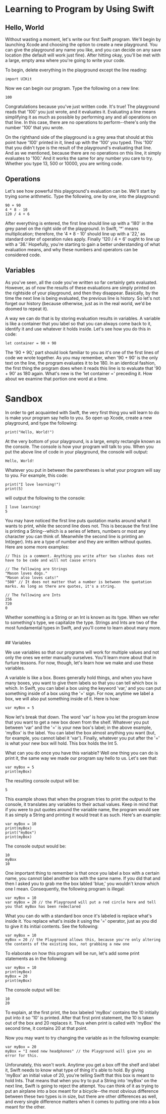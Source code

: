 # Learning to Program by Using Swift

## Hello, World

Without wasting a moment, let's write our first Swift program. We'll begin by launching Xcode and choosing the option to create a new playground. You can give the playground any name you like, and you can decide on any save location (the default will work just fine). After hitting okay, you'll be met with a large, empty area where you're going to write your code.

To begin, delete everything in the playground except the line reading:
```
import UIKit
```
Now we can begin our program. Type the following on a new line:
```
100
```
Congratulations because you've just written code. It's true! The playground reads that '100' you just wrote, and it evaluates it. Evaluating a line means simplifying it as much as possible by performing any and all operations on that line. In this case, there are no operations to perform--there's only the number '100' that you wrote.

On the righthand side of the playground is a grey area that should at this point have '100' printed in it, lined up with the '100' you typed. This '100' that you didn't type is the result of the playground's evaluating that line. And as we mentioned, because there are no operations on this line, it simply evaluates to '100.' And it works the same for any number you care to try. Whether you type 13, 500 or 10000, you are writing code.

## Operations

Let's see how powerful this playground's evaluation can be. We'll start by trying some arithmetic. Type the following, one by one, into the playground:
```
90 + 90
4 * 8 - 10
120 / 4 + 6
```
After everything is entered, the first line should line up with a '180' in the grey panel on the right side of the playground. In Swift, '\*' means multiplication; therefore, the '4 * 8 - 10' should line up with a '22,' as standard order of operation rules apply. Finally '120 / 4 + 6' ought to line up with a '36.' Hopefully, you're starting to gain a better understanding of what evaluation means, and why these numbers and operators can be considered code.

## Variables

As you've seen, all the code you've written so far certainly gets evaluated. However, as of now the results of these evaluations are simply printed on the rightside of your playground, and then they disappear. Basically, by the time the next line is being evaluated, the previous line is history. So let's not forget our history (because otherwise, just as in the real world, we'd be doomed to repeat it). 

A way we can do that is by storing evaluation results in variables. A variable is like a container that you label so that you can always come back to it, identify it and use whatever it holds inside. Let's see how you do this in code:
```
let container = 90 + 90
```
The '90 + 90,' part should look familiar to you as it's one of the first lines of code we wrote together. As you may remember, when '90 + 90' is the only text on the line, the program evaluates it to be 180. In an identical fashion, the first thing the program does when it reads this line is to evaluate that '90 + 90' as 180 again. What's new is the 'let container =' preceding it. How about we examine that portion one word at a time.


# Sandbox

In order to get acquainted with Swift, the very first thing you will learn to do is make your program say hello to you. So open up Xcode, create a new playground, and type the following:

```
print("Hello, World!")
```

At the very bottom of your playground, is a large, empty rectangle known as the console. The console is how your program will talk to you. When you put the above line of code in your playground, the console will output:

```
Hello, World!
```

Whatever you put in between the parentheses is what your program will say to you. For example, this code:

```
print("I love learning!")
print(5)
```

will output the following to the console:

```
I love learning!
5
```

You may have noticed the first line puts quotation marks around what it wants to print, while the second line does not. This is because the first line is printing a String--which is a series of letters, numbers or most any character you can think of. Meanwhile the second line is printing an Int(eger). Ints are a type of number and they are written without quotes. Here are some more examples:

```
// This is a comment. Anything you write after two slashes does not have to be code and will not cause errors

// The following are Strings
"Mason loves dogs."
"Mason also loves cats!"
"500" // It does not matter that a number is between the quotation marks. As long as there are quotes, it's a string.

// The following are Ints
256
720
0
```
Whether something is a String or an Int is known as its type. When we refer to something's type, we capitalize the type. Strings and Ints are two of the most fundamental types in Swift, and you'll come to learn about many more.

<br>
## Variables

We use variables so that our programs will work for multiple values and not only the ones we enter manually ourselves. You'll learn more about that in furture lessons. For now, though, let's learn how we make and use these variables.

A variable is like a box. Boxes generally hold things, and when you have many boxes, you want to give them labels so that you can tell which box is which. In Swift, you can label a box using the keyword 'var,' and you can put something inside of a box using the '=' sign. For now, anytime we label a box, we will also put something inside of it. Here is how:

```
var myBox = 5
```

Now let's break that down. The word 'var' is how you let the program know that you want to get a new box down from the shelf.  Whatever you put between 'var' and the '=' is your new box's label; in the above example, 'myBox' is the label. You can label the box almost anything you want (but, for example, you cannot label it 'var'). Finally, whatever you put after the '=' is what your new box will hold. This box holds the Int 5.

What can you do once you have this variable? Well one thing you can do is print it, the same way we made our program say hello to us. Let's see that:

```
var myBox = 5
print(myBox)
```

The resulting console output will be:

```
5
```

This example shows that when the program tries to print the output to the console, it translates any variables to their actual values. Keep in mind that if you were to put quotes around the variable name, the program would see it as simply a String and printing it would treat it as such. Here's an example:

```
var myBox = 10
print(myBox)
print("myBox")
print(myBox)
```

The console output would be:

```
10
myBox
10
```

One important thing to remember is that once you label a box with a certain name, you cannot label another box with the same name. If you did that and then I asked you to grab me the box labled 'blue,' you wouldn't know which one I mean. Consequently, the following program is illegal:

```
var myBox = 10
var myBox = 20 // the Playground will put a red circle here and tell you that myBox has been redeclared
```

What you can do with a standard box once it's labeled is replace what's inside it. You replace what's inside it using the '=' operator, just as you did to give it its initial contents. See the following:

```
var myBox = 10
myBox = 20 // the Playground allows this, because you're only altering the contents of the existing box, not grabbing a new one
```

To elaborate on how this program will be run, let's add some print statements as in the following:

```
var myBox = 10
print(myBox)
myBox = 20
print(myBox)
```

The console output will be:

```
10
20
```

To explain, at the first print, the box labeled 'myBox' contains the 10 initially put into it so '10' is printed. After that first print statement, the 10 is taken out of the box and 20 replaces it. Thus when print is called with 'myBox' the second time, it contains 20 at that point.

Now you may want to try changing the variable as in the following example:

```
var myBox = 20
myBox = "I need new headphones" // the Playground will give you an error for this.
```

Unforunately, this won't work. Anytime you get a box off the shelf and label it, Swift needs to know what type of thing it's able to hold. By giving 'myBox' an initial value of 20, you're telling Swift that this box is meant to hold Ints. That means that when you try to put a String into 'myBox' on the next line, Swift is going to reject the attempt. You can think of it as trying to put an airplane into a box meant for a bicycle--the most obvious difference between these two types is in size, but there are other differences as well, and every single difference matters when it comes to putting one into a box meant for the other.
